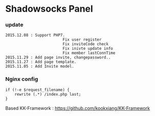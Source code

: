 Shadowsocks Panel
===================

### update
```
2015.12.08 : Support PHP7.
						 Fix user register
						 Fix inviteCode check
						 Fix inivte update info
						 Fix member lastConnTime
2015.11.29 : Add page invite, changepassword..
2015.11.27 : Add page template.
2015.11.05 : Add Invite model. 
```

### Nginx config

    if (!-e $request_filename) {
        rewrite (.*) /index.php last;
    }




Based KK-Framework :
https://github.com/kookxiang/KK-Framework
